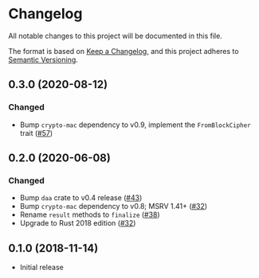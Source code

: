 # Changelog

All notable changes to this project will be documented in this file.

The format is based on [Keep a Changelog](https://keepachangelog.com/en/1.0.0/),
and this project adheres to [Semantic Versioning](https://semver.org/spec/v2.0.0.html).

## 0.3.0 (2020-08-12)
### Changed
- Bump `crypto-mac` dependency to v0.9, implement the `FromBlockCipher` trait ([#57])

[#57]: https://github.com/RustCrypto/MACs/pull/57

## 0.2.0 (2020-06-08)
### Changed
- Bump `daa` crate to v0.4 release ([#43])
- Bump `crypto-mac` dependency to v0.8; MSRV 1.41+ ([#32])
- Rename `result` methods to `finalize` ([#38])
- Upgrade to Rust 2018 edition ([#32])

[#43]: https://github.com/RustCrypto/MACs/pull/43
[#38]: https://github.com/RustCrypto/MACs/pull/38
[#32]: https://github.com/RustCrypto/MACs/pull/32

## 0.1.0 (2018-11-14)
- Initial release
